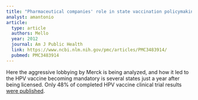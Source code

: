 ```yaml
---
title: "Pharmaceutical companies' role in state vaccination policymaking: the case of human papillomavirus vaccination"
analyst: amantonio
article:
  type: article
  authors: Mello
  year: 2012
  journal: Am J Public Health
  link: https://www.ncbi.nlm.nih.gov/pmc/articles/PMC3483914/
  pubmed: PMC3483914
---
```


Here the aggressive lobbying by Merck is being analyzed, and how it led to the HPV vaccine becoming mandatory is several states just a year after being licensed.
Only 48% of completed HPV vaccine clinical trial results [were published](https://www.ncbi.nlm.nih.gov/pubmed/29347995).
